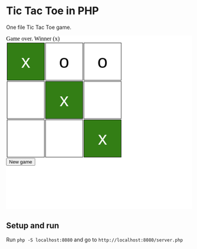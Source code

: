 # Tic Tac Toe in PHP

One file Tic Tac Toe game.

![image](screenshot.png)

## Setup and run

Run `php -S localhost:8080` and go to `http://localhost:8080/server.php`
